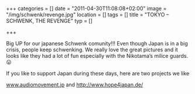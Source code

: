+++
categories = []
date = "2011-04-30T11:08:08+02:00"
image = "/img/schwenk/revenge.jpg"
location = []
tags = []
title = "TOKYO – SCHWENK, THE REVENGE"
typ = []

+++

Big UP for our japanese Schwenk comunity!!! Even though Japan is in a big crisis, people keep schwenking. We really love the great pictures and it looks like they had a lot of fun especially with the Nikotama’s milice guards.  😛

If you like to support Japan during these days, here are two projects we like

www.audiomovement.jp and http://www.hope4japan.de/